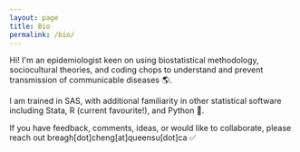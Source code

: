 ```yaml
---
layout: page
title: Bio
permalink: /bio/
---
```

Hi! I'm an epidemiologist keen on using biostatistical methodology, sociocultural theories, and coding chops to understand and prevent transmission of communicable diseases 🌎. 

I am trained in SAS, with additional familiarity in other statistical software including Stata, R (current favourite!), and Python 👾. 

If you have feedback, comments, ideas, or would like to collaborate, please reach out breagh[dot]cheng[at]queensu[dot]ca ✅
